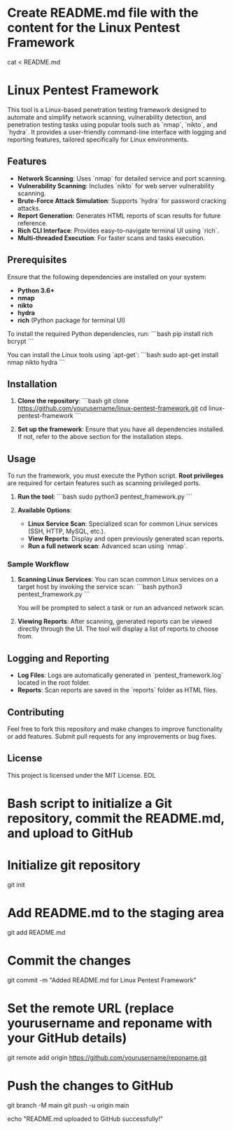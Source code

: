# Create README.md file with the content for the Linux Pentest Framework

cat <<EOL > README.md
# Linux Pentest Framework

This tool is a Linux-based penetration testing framework designed to automate and simplify network scanning, vulnerability detection, and penetration testing tasks using popular tools such as \`nmap\`, \`nikto\`, and \`hydra\`. It provides a user-friendly command-line interface with logging and reporting features, tailored specifically for Linux environments.

## Features

- **Network Scanning**: Uses \`nmap\` for detailed service and port scanning.
- **Vulnerability Scanning**: Includes \`nikto\` for web server vulnerability scanning.
- **Brute-Force Attack Simulation**: Supports \`hydra\` for password cracking attacks.
- **Report Generation**: Generates HTML reports of scan results for future reference.
- **Rich CLI Interface**: Provides easy-to-navigate terminal UI using \`rich\`.
- **Multi-threaded Execution**: For faster scans and tasks execution.

## Prerequisites

Ensure that the following dependencies are installed on your system:

- **Python 3.6+**
- **nmap**
- **nikto**
- **hydra**
- **rich** (Python package for terminal UI)

To install the required Python dependencies, run:
\`\`\`bash
pip install rich bcrypt
\`\`\`

You can install the Linux tools using \`apt-get\`:
\`\`\`bash
sudo apt-get install nmap nikto hydra
\`\`\`

## Installation

1. **Clone the repository**:
   \`\`\`bash
   git clone https://github.com/yourusername/linux-pentest-framework.git
   cd linux-pentest-framework
   \`\`\`

2. **Set up the framework**:
   Ensure that you have all dependencies installed. If not, refer to the above section for the installation steps.

## Usage

To run the framework, you must execute the Python script. **Root privileges** are required for certain features such as scanning privileged ports.

1. **Run the tool**:
   \`\`\`bash
   sudo python3 pentest_framework.py
   \`\`\`

2. **Available Options**:
   - **Linux Service Scan**: Specialized scan for common Linux services (SSH, HTTP, MySQL, etc.).
   - **View Reports**: Display and open previously generated scan reports.
   - **Run a full network scan**: Advanced scan using \`nmap\`.

### Sample Workflow

1. **Scanning Linux Services**:
   You can scan common Linux services on a target host by invoking the service scan:
   \`\`\`bash
   python3 pentest_framework.py
   \`\`\`

   You will be prompted to select a task or run an advanced network scan.

2. **Viewing Reports**:
   After scanning, generated reports can be viewed directly through the UI. The tool will display a list of reports to choose from.

## Logging and Reporting

- **Log Files**: Logs are automatically generated in \`pentest_framework.log\` located in the root folder.
- **Reports**: Scan reports are saved in the \`reports\` folder as HTML files.

## Contributing

Feel free to fork this repository and make changes to improve functionality or add features. Submit pull requests for any improvements or bug fixes.

## License

This project is licensed under the MIT License.
EOL

# Bash script to initialize a Git repository, commit the README.md, and upload to GitHub

# Initialize git repository
git init

# Add README.md to the staging area
git add README.md

# Commit the changes
git commit -m "Added README.md for Linux Pentest Framework"

# Set the remote URL (replace yourusername and reponame with your GitHub details)
git remote add origin https://github.com/yourusername/reponame.git

# Push the changes to GitHub
git branch -M main
git push -u origin main

echo "README.md uploaded to GitHub successfully!"
